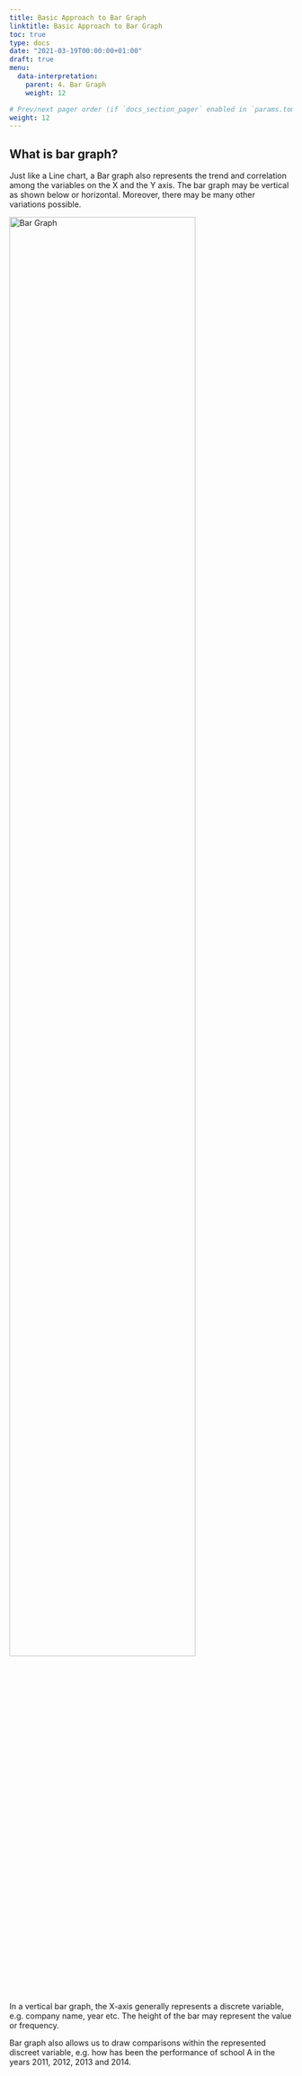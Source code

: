 ```yaml
---
title: Basic Approach to Bar Graph 
linktitle: Basic Approach to Bar Graph
toc: true
type: docs
date: "2021-03-19T00:00:00+01:00"
draft: true
menu:
  data-interpretation:
    parent: 4. Bar Graph  
    weight: 12

# Prev/next pager order (if `docs_section_pager` enabled in `params.toml`)
weight: 12
---
```


## What is bar graph?

Just like a Line chart, a Bar graph also represents the trend and correlation among the variables on the X and the Y axis. The bar graph may be vertical as shown below or horizontal. Moreover, there may be many other variations possible.

<img src="../../../media/di/bar-graph-1.png" alt="Bar Graph" style="width:81%;height:81%;">

In a vertical bar graph, the X-axis generally represents a discrete variable, e.g. company name, year etc. The height of the bar may represent the value or frequency. 

Bar graph also allows us to draw comparisons within the represented discreet variable, e.g. how has been the performance of school A in the years 2011, 2012, 2013 and 2014.

